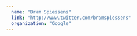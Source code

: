 ```yaml
---
  name: "Bram Spiessens"
  link: "http://www.twitter.com/bramspiessens"
  organization: "Google"
---
```

